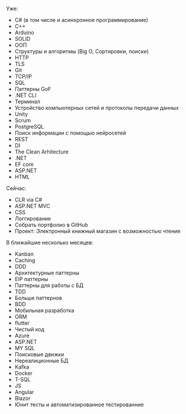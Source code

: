 
Уже:
- C# (в том числе и асинхронное программирование)
- C++
- Arduino
- SOLID
- ООП
- Структуры и алгоритмы (Big O, Сортировки, поиски)
- HTTP
- TLS
- Git
- TCP/IP
- SQL
- Паттерны GoF
- .NET CLI
- Терминал
- Устройство компьютерных сетей и протоколы передачи данных
- Unity
- Scrum
- PostgreSQL
- Поиск информации с помощью нейросетей
- REST
- DI
- The Clean Arhitecture
- .NET
- EF core
- ASP.NET
- HTML

Сейчас:
- CLR via C#
- ASP.NET MVC
- CSS
- Логгирование
- Собрать портфолио в GitHub
- Проект: Электронный книжный магазин с возможностью чтения

В ближайшие несколько месяцев:
- Kanban
- Caching
- DDD
- Архитектурные паттерны
- EIP паттерны
- Паттерны для работы с БД
- TDD
- Больше паттернов
- BDD
- Мобильная разработка
- ORM
- flutter
- Чистый код
- Azure
- ASP.NET
- MY SQL
- Поисковые движки
- Нереалиционные БД
- Kafka
- Docker
- T-SQL
- JS
- Angular
- Blazor
- Юнит тесты и автоматизированное тестированние

<!---
Star-Kuller/Star-Kuller is a ✨ special ✨ repository because its `README.md` (this file) appears on your GitHub profile.
You can click the Preview link to take a look at your changes.
--->

